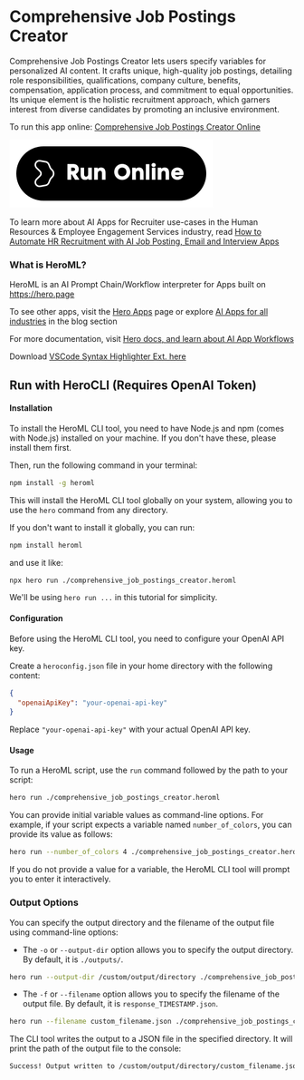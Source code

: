 # Comprehensive Job Postings Creator

Comprehensive Job Postings Creator lets users specify variables for personalized AI content. It crafts unique, high-quality job postings, detailing role responsibilities, qualifications, company culture, benefits, compensation, application process, and commitment to equal opportunities. Its unique element is the holistic recruitment approach, which garners interest from diverse candidates by promoting an inclusive environment.

To run this app online: [Comprehensive Job Postings Creator Online](https://hero.page/app/comprehensive-job-postings-creator-ai-for-inclusive-holistic-recruitment/0yfyAV4tityNDMzfMaeG)

[![Run Comprehensive Job Postings Creator Online](/assets/run.svg)](https://hero.page/app/comprehensive-job-postings-creator-ai-for-inclusive-holistic-recruitment/0yfyAV4tityNDMzfMaeG)

To learn more about AI Apps for Recruiter use-cases in the Human Resources & Employee Engagement Services industry, read [How to Automate HR Recruitment with AI Job Posting, Email and Interview Apps](https://hero.page/blog/ai/human-resources-and-employee-engagement-services/how-to-automate-hr-recruitment-with-ai-job-posting-email-and-interview-apps/170986)

### What is HeroML?
HeroML is an AI Prompt Chain/Workflow interpreter for Apps built on https://hero.page 

To see other apps, visit the [Hero Apps](https://hero.page/apps) page or explore [AI Apps for all industries](https://hero.page/blog) in the blog section

For more documentation, visit [Hero docs, and learn about AI App Workflows](https://hero.page/tutorials/introduction-to-heroml)

Download [VSCode Syntax Highlighter Ext. here](https://marketplace.visualstudio.com/items?itemName=hero-page.heroml)

## Run with HeroCLI (Requires OpenAI Token)

#### Installation

To install the HeroML CLI tool, you need to have Node.js and npm (comes with Node.js) installed on your machine. If you don't have these, please install them first. 

Then, run the following command in your terminal:

```bash
npm install -g heroml
```

This will install the HeroML CLI tool globally on your system, allowing you to use the `hero` command from any directory.

If you don't want to install it globally, you can run:

```bash
npm install heroml
```

and use it like:

```bash
npx hero run ./comprehensive_job_postings_creator.heroml
```

We'll be using `hero run ...` in this tutorial for simplicity.

#### Configuration

Before using the HeroML CLI tool, you need to configure your OpenAI API key. 

Create a `heroconfig.json` file in your home directory with the following content:

```json
{
  "openaiApiKey": "your-openai-api-key"
}
```

Replace `"your-openai-api-key"` with your actual OpenAI API key.

#### Usage

To run a HeroML script, use the `run` command followed by the path to your script:

```bash
hero run ./comprehensive_job_postings_creator.heroml
```

You can provide initial variable values as command-line options. For example, if your script expects a variable named `number_of_colors`, you can provide its value as follows:

```bash
hero run --number_of_colors 4 ./comprehensive_job_postings_creator.heroml
```

If you do not provide a value for a variable, the HeroML CLI tool will prompt you to enter it interactively.

### Output Options

You can specify the output directory and the filename of the output file using command-line options:

- The `-o` or `--output-dir` option allows you to specify the output directory. By default, it is `./outputs/`.

```bash
hero run --output-dir /custom/output/directory ./comprehensive_job_postings_creator.heroml
```

- The `-f` or `--filename` option allows you to specify the filename of the output file. By default, it is `response_TIMESTAMP.json`.

```bash
hero run --filename custom_filename.json ./comprehensive_job_postings_creator.heroml
```

The CLI tool writes the output to a JSON file in the specified directory. It will print the path of the output file to the console:

```bash
Success! Output written to /custom/output/directory/custom_filename.json
```

